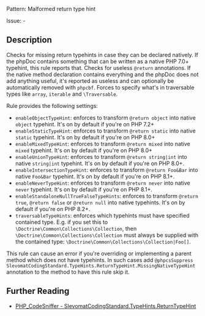 Pattern: Malformed return type hint

Issue: -

## Description

Checks for missing return typehints in case they can be declared natively. If the phpDoc contains something that can be written as a native PHP 7.0+ typehint, this rule reports that.
Checks for useless `@return` annotations. If the native method declaration contains everything and the phpDoc does not add anything useful, it's reported as useless and can optionally be automatically removed with `phpcbf`.
Forces to specify what's in traversable types like `array`, `iterable` and `\Traversable`.

Rule provides the following settings:

* `enableObjectTypeHint`: enforces to transform `@return object` into native `object` typehint. It's on by default if you're on PHP 7.2+
* `enableStaticTypeHint`: enforces to transform `@return static` into native `static` typehint. It's on by default if you're on PHP 8.0+
* `enableMixedTypeHint`: enforces to transform `@return mixed` into native `mixed` typehint. It's on by default if you're on PHP 8.0+
* `enableUnionTypeHint`: enforces to transform `@return string|int` into native `string|int` typehint. It's on by default if you're on PHP 8.0+.
* `enableIntersectionTypeHint`: enforces to transform `@return Foo&Bar` into native `Foo&Bar` typehint. It's on by default if you're on PHP 8.1+.
* `enableNeverTypeHint`: enforces to transform `@return never` into native `never` typehint. It's on by default if you're on PHP 8.1+.
* `enableStandaloneNullTrueFalseTypeHints`: enforces to transform `@return true`, `@return false` or `@return null` into native typehints. It's on by default if you're on PHP 8.2+.
* `traversableTypeHints`: enforces which typehints must have specified contained type. E.g. if you set this to `\Doctrine\Common\Collections\Collection`, then `\Doctrine\Common\Collections\Collection` must always be supplied with the contained type: `\Doctrine\Common\Collections\Collection|Foo[]`.

This rule can cause an error if you're overriding or implementing a parent method which does not have typehints. In such cases add `@phpcsSuppress SlevomatCodingStandard.TypeHints.ReturnTypeHint.MissingNativeTypeHint` annotation to the method to have this rule skip it.

## Further Reading

* [PHP_CodeSniffer - SlevomatCodingStandard.TypeHints.ReturnTypeHint](https://github.com/slevomat/coding-standard/blob/master/doc/type-hints.md#slevomatcodingstandardtypehintsreturntypehint-)